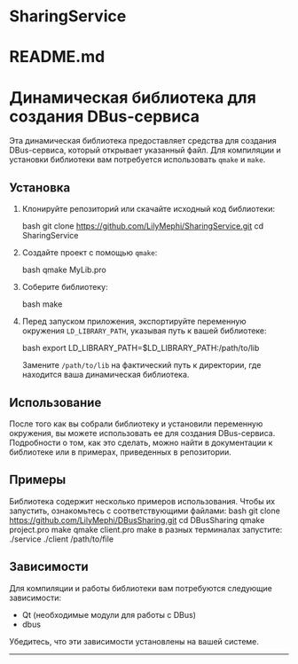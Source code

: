 # SharingService

# README.md

# Динамическая библиотека для создания DBus-сервиса

Эта динамическая библиотека предоставляет средства для создания DBus-сервиса, который открывает указанный файл. Для компиляции и установки библиотеки вам потребуется использовать `qmake` и `make`. 

## Установка

1. Клонируйте репозиторий или скачайте исходный код библиотеки:

   bash
   git clone https://github.com/LilyMephi/SharingService.git
   cd SharingService
   

2. Создайте проект с помощью `qmake`:

   bash
   qmake MyLib.pro
   

3. Соберите библиотеку:

   bash
   make
   

4. Перед запуском приложения, экспортируйте переменную окружения `LD_LIBRARY_PATH`, указывая путь к вашей библиотеке:

   bash
   export LD_LIBRARY_PATH=$LD_LIBRARY_PATH:/path/to/lib
   

   Замените `/path/to/lib` на фактический путь к директории, где находится ваша динамическая библиотека.

## Использование

После того как вы собрали библиотеку и установили переменную окружения, вы можете использовать ее для создания DBus-сервиса. Подробности о том, как это сделать, можно найти в документации к библиотеке или в примерах, приведенных в репозитории.

## Примеры

Библиотека содержит несколько примеров использования. Чтобы их запустить, ознакомьтесь с соответствующими файлами:
    bash
    git clone https://github.com/LilyMephi/DBusSharing.git
    cd DBusSharing
    qmake project.pro
    make
    qmake client.pro
    make
    в разных терминалах запустите:
    ./service
    ./client /path/to/file

## Зависимости

Для компиляции и работы библиотеки вам потребуются следующие зависимости:

- Qt (необходимые модули для работы с DBus)
- dbus

Убедитесь, что эти зависимости установлены на вашей системе.

---
